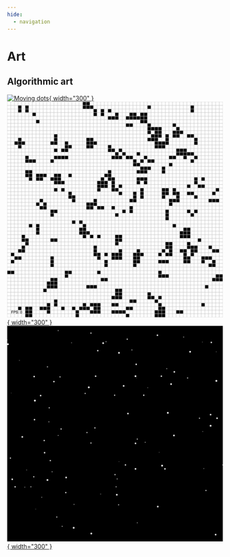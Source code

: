 ```yaml
---
hide:
  - navigation
---
```

# Art

## Algorithmic art

[![Moving dots](moving_dots.gif "Moving dots"){ width="300" }](./moving_dots/index.html)
[![Game of life](game_of_life.gif "Game of life"){ width="300" }](./game_of_life/index.html)
[![Brownian motion](brownian_motion.gif "Game of life"){ width="300" }](./brownian_motion/index.html)
